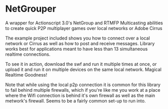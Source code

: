 NetGrouper
==========

A wrapper for Actionscript 3.0's NetGroup and RTMFP Multicasting abilities to create quick P2P multiplayer games over local networks or Adobe Cirrus

The example project included shows you how to connect over a local network or Cirrus as well as how to post and receive messages. Library works best for applications meant to have less than 13 simultaneous realtime connections.

To see it in action, download the swf and run it multiple times at once, or upload it and run it on multiple devices on the same local network. Magical Realtime Goodness!

Note that while using the local p2p connection it is common for this library to fail behind multiple firewalls, which if you're like me you work at a place where the Wifi connection is behind it's own firewall as well as the main metwork's firewall. Seems to be a fairly common set-up to run into.
